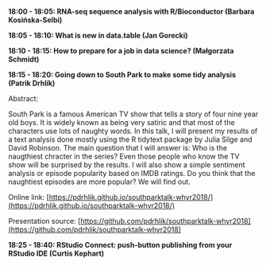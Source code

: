 **18:00 - 18:05: RNA-seq sequence analysis with R/Bioconductor (Barbara	Kosińska-Selbi)**

**18:05 - 18:10: What is new in data.table (Jan	Gorecki)**

**18:10 - 18:15: How to prepare for a job in data science? (Małgorzata	Schmidt)**

**18:15 - 18:20: Going down to South Park to make some tidy analysis (Patrik	Drhlík)**

Abstract:

South Park is a famous American TV show that tells a story of four nine year old boys. It is widely known as being very satiric and that most of the characters use lots of naughty words. In this talk, I will present my results of a text analysis done mostly using the R tidytext package by Julia Silge and David Robinson. The main question that I will answer is: Who is the naugthiest chracter in the series? Even those people who know the TV show will be surprised by the results. I will also show a simple sentiment analysis or episode popularity based on IMDB ratings. Do you think that the naughtiest episodes are more popular? We will find out.

Online link: [https://pdrhlik.github.io/southparktalk-whyr2018/](https://pdrhlik.github.io/southparktalk-whyr2018/)

Presentation source: [https://github.com/pdrhlik/southparktalk-whyr2018](https://github.com/pdrhlik/southparktalk-whyr2018)

**18:25 - 18:40: RStudio Connect: push-button publishing from your RStudio IDE (Curtis Kephart)**
